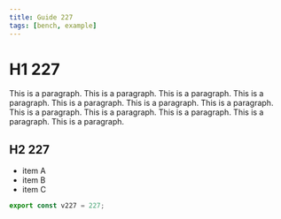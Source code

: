 ```yaml
---
title: Guide 227
tags: [bench, example]
---
```


# H1 227

This is a paragraph. This is a paragraph. This is a paragraph. This is a paragraph. This is a paragraph. This is a paragraph. This is a paragraph. This is a paragraph. This is a paragraph. This is a paragraph. This is a paragraph. This is a paragraph. 

## H2 227

- item A
- item B
- item C

```ts
export const v227 = 227;
```